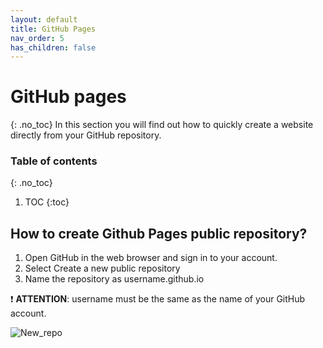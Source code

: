 ```yaml
---
layout: default
title: GitHub Pages
nav_order: 5
has_children: false
---
```


# GitHub pages
{: .no_toc}
In this section you will find out how to quickly create a website directly from your GitHub repository.

### Table of contents
{: .no_toc}

1. TOC
{:toc}

## How to create Github Pages public repository?

1. Open GitHub in the web browser and sign in to your account.
2. Select Create a new public repository
3. Name the repository as username.github.io

❗ **ATTENTION**: username must be the same as the name of your GitHub account.

![New_repo](/assets/images/screen_1)








